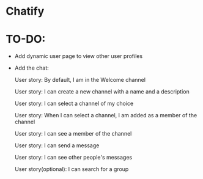 # Chatify

# TO-DO:
- Add dynamic user page to view other user profiles
- Add the chat:
  
  User story: By default, I am in the Welcome channel
  
  User story: I can create a new channel with a name and a description
  
  User story: I can select a channel of my choice
  
  User story: When I can select a channel, I am added as a member of the channel
  
  User story: I can see a member of the channel
  
  User story: I can send a message
  
  User story: I can see other people's messages
  
  User story(optional): I can search for a group
